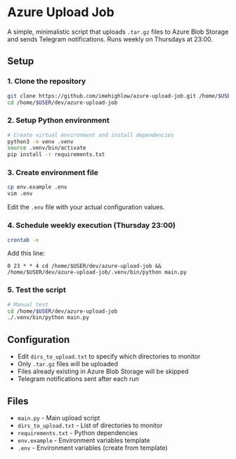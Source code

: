 # Azure Upload Job

A simple, minimalistic script that uploads `.tar.gz` files to Azure Blob Storage and sends Telegram notifications. Runs weekly on Thursdays at 23:00.

## Setup

### 1. Clone the repository
```bash
git clone https://github.com/imehighlow/azure-upload-job.git /home/$USER/dev/azure-upload-job
cd /home/$USER/dev/azure-upload-job
```

### 2. Setup Python environment
```bash
# Create virtual environment and install dependencies
python3 -m venv .venv
source .venv/bin/activate
pip install -r requirements.txt
```

### 3. Create environment file
```bash
cp env.example .env
vim .env
```

Edit the `.env` file with your actual configuration values.

### 4. Schedule weekly execution (Thursday 23:00)
```bash
crontab -e
```

Add this line:
```
0 23 * * 4 cd /home/$USER/dev/azure-upload-job && /home/$USER/dev/azure-upload-job/.venv/bin/python main.py
```

### 5. Test the script
```bash
# Manual test
cd /home/$USER/dev/azure-upload-job
./.venv/bin/python main.py
```

## Configuration

- Edit `dirs_to_upload.txt` to specify which directories to monitor
- Only `.tar.gz` files will be uploaded
- Files already existing in Azure Blob Storage will be skipped
- Telegram notifications sent after each run

## Files

- `main.py` - Main upload script
- `dirs_to_upload.txt` - List of directories to monitor
- `requirements.txt` - Python dependencies
- `env.example` - Environment variables template
- `.env` - Environment variables (create from template)
